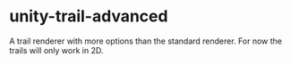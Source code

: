 # unity-trail-advanced
A trail renderer with more options than the standard renderer.
For now the trails will only work in 2D.
